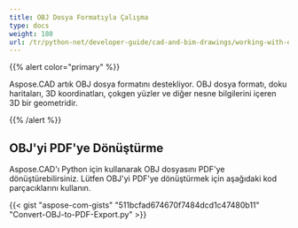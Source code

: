 ```yaml
---
title: OBJ Dosya Formatıyla Çalışma
type: docs
weight: 180
url: /tr/python-net/developer-guide/cad-and-bim-drawings/working-with-obj-file-format/
---
```


{{% alert color="primary" %}}

Aspose.CAD artık OBJ dosya formatını destekliyor. OBJ dosya formatı, doku haritaları, 3D koordinatları, çokgen yüzler ve diğer nesne bilgilerini içeren 3D bir geometridir.

{{% /alert %}}

## **OBJ'yi PDF'ye Dönüştürme**

Aspose.CAD'ı Python için kullanarak OBJ dosyasını PDF'ye dönüştürebilirsiniz. Lütfen OBJ'yi PDF'ye dönüştürmek için aşağıdaki kod parçacıklarını kullanın.

{{< gist "aspose-com-gists" "511bcfad674670f7484dcd1c47480b11" "Convert-OBJ-to-PDF-Export.py" >}}

